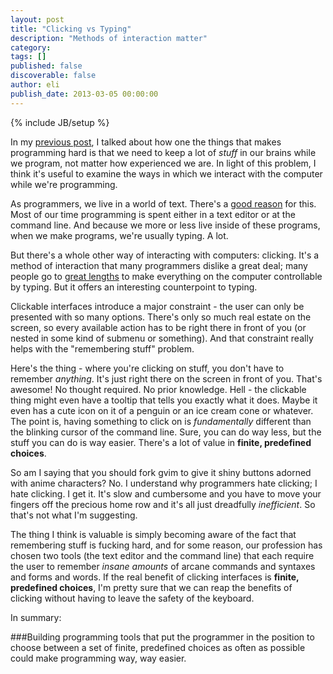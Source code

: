 ```yaml
---
layout: post
title: "Clicking vs Typing"
description: "Methods of interaction matter"
category: 
tags: []
published: false
discoverable: false
author: eli
publish_date: 2013-03-05 00:00:00
---
```

{% include JB/setup %}

In my [previous post](http://www.thoughtmachine.co/what-makes-programming-hard-pt-1), I talked about how one the things that makes programming hard is that we need to keep a lot of *stuff* in our brains while we program, not matter how experienced we are. In light of this problem, I think it's useful to examine the ways in which we interact with the computer while we're programming. 

As programmers, we live in a world of text. There's a [good reason](http://en.wikipedia.org/wiki/Unix_philosophy) for this. Most of our time programming is spent either in a text editor or at the command line. And because we more or less live inside of these programs, when we make programs, we're usually typing. A lot.

But there's a whole other way of interacting with computers: clicking. It's a method of interaction that many programmers dislike a great deal; many people go to [great lengths](https://chrome.google.com/webstore/detail/vimium/dbepggeogbaibhgnhhndojpepiihcmeb?hl=en) to make everything on the computer controllable by typing. But it offers an interesting counterpoint to typing.

Clickable interfaces introduce a major constraint - the user can only be presented with so many options. There's only so much real estate on the screen, so every available action has to be right there in front of you (or nested in some kind of submenu or something). And that constraint really helps with the "remembering stuff" problem.

Here's the thing - where you're clicking on stuff, you don't have to remember *anything*. It's just right there on the screen in front of you. That's awesome! No thought required. No prior knowledge. Hell - the clickable thing might even have a tooltip that tells you exactly what it does. Maybe it even has a cute icon on it of a penguin or an ice cream cone or whatever. The point is, having something to click on is *fundamentally* different than the blinking cursor of the command line. Sure, you can do way less, but the stuff you can do is way easier. There's a lot of value in **finite, predefined choices**.

So am I saying that you should fork gvim to give it shiny buttons adorned with anime characters? No. I understand why programmers hate clicking; I hate clicking. I get it. It's slow and cumbersome and you have to move your fingers off the precious home row and it's all just dreadfully *inefficient*. So that's not what I'm suggesting.

The thing I think is valuable is simply becoming aware of the fact that remembering stuff is fucking hard, and for some reason, our profession has chosen two tools (the text editor and the command line) that each require the user to remember *insane amounts* of arcane commands and syntaxes and forms and words. If the real benefit of clicking interfaces is **finite, predefined choices**, I'm pretty sure that we can reap the benefits of clicking without having to leave the safety of the keyboard.

In summary:

###Building programming tools that put the programmer in the position to choose between a set of finite, predefined choices as often as possible could make programming way, way easier.

